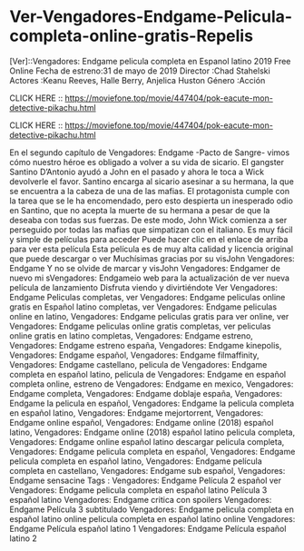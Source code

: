 # Ver-Vengadores-Endgame-Pelicula-completa-online-gratis-Repelis
[Ver]::Vengadores: Endgame pelicula completa en Espanol latino 2019 Free Online
Fecha de estreno:31 de mayo de 2019 Director :Chad Stahelski Actores :Keanu Reeves, Halle Berry, Anjelica Huston Género :Acción

CLICK HERE :: https://moviefone.top/movie/447404/pok-eacute-mon-detective-pikachu.html

CLICK HERE :: https://moviefone.top/movie/447404/pok-eacute-mon-detective-pikachu.html

En el segundo capítulo de Vengadores: Endgame -Pacto de Sangre- vimos cómo nuestro héroe es obligado a volver a su vida de sicario. El gangster Santino D’Antonio ayudó a John en el pasado y ahora le toca a Wick devolverle el favor. Santino encarga al sicario asesinar a su hermana, la que se encuentra a la cabeza de una de las mafias. El protagonista cumple con la tarea que se le ha encomendado, pero esto despierta un inesperado odio en Santino, que no acepta la muerte de su hermana a pesar de que la deseaba con todas sus fuerzas. De este modo, John Wick comienza a ser perseguido por todas las mafias que simpatizan con el italiano.
Es muy fácil y simple de películas para acceder
Puede hacer clic en el enlace de arriba para ver esta película
Esta película es de muy alta calidad y licencia original que puede descargar o ver
Muchísimas gracias por su visJohn Vengadores: Endgame
Y no se olvide de marcar y visJohn Vengadores: Endgamer de nuevo mi sVengadores: Endgameio web para la actualización de ver nueva película de lanzamiento
Disfruta viendo y divirtiéndote
Ver Vengadores: Endgame Peliculas completas, ver Vengadores: Endgame peliculas online gratis en Español latino completas, ver Vengadores: Endgame peliculas online en latino, Vengadores: Endgame peliculas gratis para ver online, ver Vengadores: Endgame peliculas online gratis completas, ver peliculas online gratis en latino completas, Vengadores: Endgame estreno, Vengadores: Endgame estreno españa, Vengadores: Endgame kinepolis, Vengadores: Endgame español, Vengadores: Endgame filmaffinity, Vengadores: Endgame castellano, pelicula de Vengadores: Endgame completa en español latino, pelicula de Vengadores: Endgame en español completa online, estreno de Vengadores: Endgame en mexico, Vengadores: Endgame completa, Vengadores: Endgame doblaje españa, Vengadores: Endgame la pelicula en español, Vengadores: Endgame la pelicula completa en español latino, Vengadores: Endgame mejortorrent, Vengadores: Endgame online español, Vengadores: Endgame online (2018) español latino, Vengadores: Endgame online (2018) español latino pelicula completa, Vengadores: Endgame online español latino descargar pelicula completa, Vengadores: Endgame pelicula completa en español, Vengadores: Endgame pelicula completa en español latino, Vengadores: Endgame película completa en castellano, Vengadores: Endgame sub español, Vengadores: Endgame sensacine
Tags :
Vengadores: Endgame Película 2 español
ver Vengadores: Endgame pelicula completa en español latino
Película 3 español latino
Vengadores: Endgame critica con spoilers
Vengadores: Endgame Película 3 subtitulado
Vengadores: Endgame pelicula completa en español latino online
pelicula completa en español latino online
Vengadores: Endgame Película español latino 1
Vengadores: Endgame Película español latino 2
